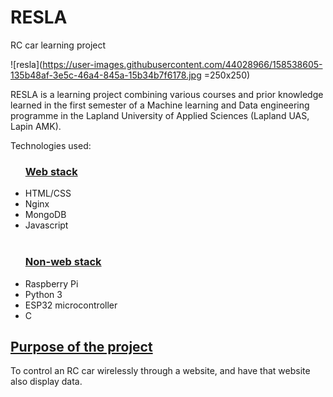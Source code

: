 # RESLA
RC car learning project

![resla](https://user-images.githubusercontent.com/44028966/158538605-135b48af-3e5c-46a4-845a-15b34b7f6178.jpg =250x250)

RESLA is a learning project combining various courses and prior knowledge learned in the first semester of a Machine learning and Data engineering programme in the Lapland University of Applied Sciences (Lapland UAS, Lapin AMK).

Technologies used:

<ul>
  <h3><u>Web stack</u></h3>
  <li>HTML/CSS</li>
  <li>Nginx</li>
  <li>MongoDB</li>
  <li>Javascript</li>
  <br>
  <h3><u>Non-web stack</u></h3>
  <li>Raspberry Pi</li>
  <li>Python 3</li>
  <li>ESP32 microcontroller</li>
  <li>C</li>
</ul>

<h2><u>Purpose of the project</u></h2>
<p>
To control an RC car wirelessly through a website, and have that website also display data.
</p>
